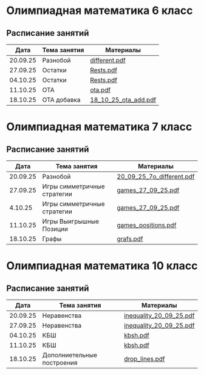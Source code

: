 # Олимпиадная математика 6 класс

## Расписание занятий

| Дата       | Тема занятия       | Материалы                     |
|------------|--------------------|-------------------------------|
| 20.09.25   | Разнобой           | [different.pdf](math_6/different.pdf) |
| 27.09.25   | Остатки            | [Rests.pdf](math_6/Rests.pdf) |
| 04.10.25   | Остатки            | [Rests.pdf](math_6/Rests.pdf) |
| 11.10.25   | ОТА                | [ota.pdf](math_6/ota.pdf)     |
| 18.10.25   | ОТА добавка        | [18_10_25_ota_add.pdf](math_6/18_10_25_ota_add.pdf) |


# Олимпиадная математика 7 класс

## Расписание занятий

| Дата       | Тема занятия       | Материалы                     |
|------------|--------------------|-------------------------------|
| 20.09.25   | Разнобой           | [20_09_25_7o_different.pdf](math_7/20_09_25_7o_different.pdf) |
| 27.09.25   | Игры симметричные стратегии | [games_27_09_25.pdf](math_7/games_27_09_25.pdf)|
| 4.10.25   | Игры симметричные стратегии | [games_27_09_25.pdf](math_7/games_27_09_25.pdf)|
| 11.10.25   | Игры Выигрышные Позиции | [games_positions.pdf](math_7/games_positions.pdf) |
| 18.10.25   | Графы              | [grafs.pdf](math_7/grafs.pdf) |


# Олимпиадная математика 10 класс

## Расписание занятий

| Дата       | Тема занятия       | Материалы                     |
|------------|--------------------|-------------------------------|
| 20.09.25   | Неравенства        | [inequality_20_09_25.pdf](math_10/inequality_20_09_25.pdf) |
| 27.09.25   | Неравенства        | [inequality_20_09_25.pdf](math_10/inequality_20_09_25.pdf) |
| 04.10.25   | КБШ | [kbsh.pdf](math_10/kbsh.pdf) |
| 11.10.25   | КБШ | [kbsh.pdf](math_10/kbsh.pdf) |
| 18.10.25   | Дополниетельные построения | [drop_lines.pdf](math_10/drop_lines.pdf) |